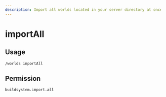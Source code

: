 ```yaml
---
description: Import all worlds located in your server directory at once.
---
```


# importAll

## Usage

```
/worlds importAll
```

## Permission

```
buildsystem.import.all
```
